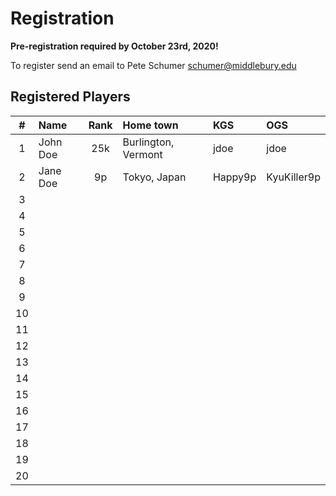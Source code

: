 # Registration

__Pre-registration required by October 23rd, 2020!__

To register send an email to Pete Schumer schumer@middlebury.edu

## Registered Players

| #     | Name        | Rank        | Home town | KGS | OGS|
| :---: | :-------- | :---------: | :--- | :--- | :--- |
| 1     | John Doe    | 25k          | Burlington, Vermont | jdoe | jdoe|
| 2     | Jane Doe    | 9p         |  Tokyo, Japan    | Happy9p    | KyuKiller9p|
| 3     | 				    | 		        |      |      ||
| 4     | 					  |          		|      |      ||
| 5     |             |             |      |      ||
| 6     |             |             |      |      ||
| 7     |             |             |      |      ||
| 8     |             |             |      |      ||
| 9     |             |             |      |      ||
| 10    |             |             |      |      ||
| 11     |             |             |      |      ||
| 12     |             |             |      |      ||
| 13     |             |             |      |      ||
| 14     |             |             |      |      ||
| 15     |             |             |      |      ||
| 16     |             |             |      |      ||
| 17     |             |             |      |      ||
| 18     |             |             |      |      ||
| 19     |             |             |      |      ||
| 20     |             |             |      |      ||
